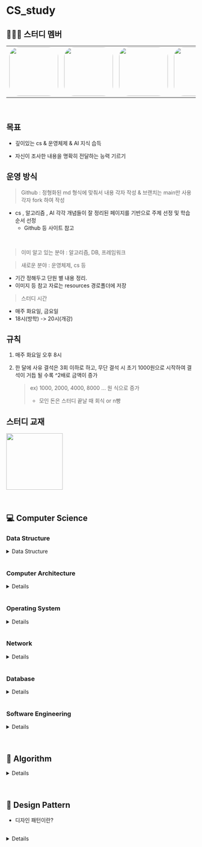 # CS_study


## 👨‍👦‍👦 스터디 멤버

<table>
 <tr>
    <td align="center"><a href="https://github.com/yun73"><img src="https://avatars.githubusercontent.com/yun73" width="130px;" style="border-radius:20%;" alt=""></a></td>
    <td align="center"><a href="https://github.com/jgh05168"><img src="https://avatars.githubusercontent.com/jgh05168" width="130px;" style="border-radius:20%;" alt=""></a></td>
    <td align="center"><a href="https://github.com/seonggwon98"><img src="https://avatars.githubusercontent.com/seonggwon98" width="130px;"  style="border-radius:20%;" alt=""></a></td>
    <td align="center"><a href="https://github.com/minzzikang"><img src="https://avatars.githubusercontent.com/minzzikang" width="130px;" style="border-radius:20%;" alt=""></a></td>
    <td align="center"><a href="https://github.com/minwookkim115"><img src="https://avatars.githubusercontent.com/minwookkim115" width="130px;" style="border-radius:20%;" alt=""></a></td>
    <td align="center"><a href="https://github.com/muncheolhwan"><img src="https://avatars.githubusercontent.com/muncheolhwan" width="130px;" style="border-radius:20%;" alt=""></a></td>
    <td align="center"><a href="https://github.com/jjaehong"><img src="https://avatars.githubusercontent.com/jjaehong" width="130px;" style="border-radius:20%;" alt=""></a></td>
  </tr>
</table>

<br/>


## 목표

- 깊이있는 cs & 운영체제 & AI 지식 습득

- 자신이 조사한 내용을 명확히 전달하는 능력 기르기


## 운영 방식

> Github : 정형화된 md 형식에 맞춰서 내용 각자 작성 & 브랜치는 main만 사용 <br>
> 각자 fork 하여 작성


- cs , 알고리즘 , AI 각각 개념들이 잘 정리된 페이지를 기반으로 주제 선정 및 학습 순서 선정
  - Github 등 사이트 참고

<br>


> 이미 알고 있는 분야 : 알고리즘, DB, 프레임워크

> 새로운 분야 : 운영체제, cs 등
 - 기간 정해두고 단원 별 내용 정리. 
 - 이미지 등 참고 자료는 resources 경로폴더에 저장

> 스터디 시간
- 매주 화요일, 금요일
- 18시(방학) -> 20시(개강)

## 규칙

1. 매주 화요일 오후 8시

2. 한 달에 사유 결석은 3회 이하로 하고, 무단 결석 시 초기 1000원으로 시작하여 결석이 거듭 될 수록 ^2배로 금액이 증가

    > ex) 1000, 2000, 4000, 8000 ... 원 식으로 증가
    > - 모인 돈은 스터디 끝날 때 회식 or n빵

## 스터디 교재
<a href="https://www.gilbut.co.kr/book/view?bookcode=BN003386"><img src="https://gimg.gilbut.co.kr/book/BN003386/rn_view_BN003386.jpg" width="150px"></a>

<br>

## 💻 Computer Science

### Data Structure
<details>
<summary>Data Structure</summary>
<div markdown="1">

|회차|강의내용|발표자|
| ------ | ------ | ------ |
||[강의개요](/Computer%20Science/Data%20Structure/README.md)|[자료구조 참고강의](https://www.youtube.com/playlist?list=PLsMufJgu5933ZkBCHS7bQTx0bncjwi4PK)||
||[Array](/Computer%20Science/Data%20Structure/Array.md)|이윤형|
||[LinkedList]()||
||[Array & ArrayList & LinkedList]()||
||[스택(Stack) & 큐(Queue)](/Computer%20Science/Data%20Structure/Stack%20%26%20Queue.md)|승재홍|
||[힙(Heap)](/Computer%20Science/Data%20Structure/Heap.md)|김민욱|
||[트리(Tree)](/Computer%20Science/Data%20Structure/Tree.md)|전규훈|
||[이진탐색트리(Binary Search Tree)]()||
||[해시(Hash)](/Computer%20Science/Data%20Structure/Hash.md)|강민지|
||[트라이(Trie)](/Computer%20Science/Data%20Structure/Trie.md)|문철환|
||[B-Tree & B+Tree](/Computer%20Science/Data%20Structure/B%20Tree%20%26%20B%2B%20Tree.md)|강성권|

</div>
</details>



<br>

### Computer Architecture

<details>
<div markdown="1">

|회차|강의내용|발표자|
| ------ | ------ | ------ |
|0| [강의 개요](/Computer%20Science/Computer%20Architecture/readme.md) ||
|1| [컴퓨터구조](/Computer%20Science/Computer%20Architecture/ch_01.컴퓨터구조.md) |이윤형|
|2| [데이터](/Computer%20Science/Computer%20Architecture/ch_02.데이터.md) |이윤형|
|3| [명령어](/Computer%20Science/Computer%20Architecture/ch_03.명령어.md) |이윤형|
|4| [cpu작동원리](/Computer%20Science/Computer%20Architecture/ch_04.CPU%20작동원리.md) |이윤형|
|5| [CPU 성능 향상 기법](/Computer%20Science/Computer%20Architecture/ch_05.CPU%20성능%20향상%20기법.md) |강민지|
|6| [메모리와 캐시 메모리]() ||
|7| [보조기억장치]() ||
|8| [입출력장치](/Computer%20Science/Computer%20Architecture/ch_08.입출력장치.md) |강성권|
|9| [운영체제 시작하기]() ||
|10| [프로세스와 스레드]() ||
|11| [CPU 스케줄링]() |강성권|
|12| [프로세스 동기화](/Computer%20Science/Computer%20Architecture/ch_12.프로세스동기화.md) |김민욱|
|13| [교착 상태]() |강민지|
|14| [가상 메모리]() |문철환|
|15| [파일 시스템]() |전규훈|

</div>
</details>



<br>

### Operating System
<details>
<div markdown="1">

|회차|강의내용|발표자|
| ------ | ------ | ------ | ------ |
| |[강의 개요]() |||
|1| [1, 2장 운영체제 개요 및 컴퓨터시스템의 구조](운영체제/1,-2장-운영체제-개요-및-컴퓨터시스템의-구조.md) | ||
|1| [3장 프로세스](운영체제/3장-프로세스.md) | ||
|1| [4장 프로세스 관리](운영체제/4장-프로세스-관리.md) | ||
|1| [5장 CPU 스케쥴링](운영체제/5장-CPU-스케쥴링.md) | ||
|1| [6장 프로세스 동기화](운영체제/6장-프로세스-동기화.md) || |
|1| [7장 교착상태](운영체제/7장-교착상태.md) | ||
|2| [8장 메모리 관리](운영체제/8장-메모리-관리.md)| | |
|2| [9장 가상 메모리](운영체제/9장-가상-메모리.md) || |
|2| [10, 11장 파일 시스템과 구현](운영체제/10,-11장-파일-시스템과-구현.md) | ||
|2| [12장 디스크 관리 및 스케쥴링](운영체제/12장-디스크-관리-및-스케쥴링.md) | ||

</div>
</details>



<br>


### Network
<details>
<div markdown="1">

|회차|강의내용|발표자|
| ------ | ------ | ------ |
| | [강의개요](/Computer%20Science/Network) ||
|1| [1, 2장 네트워크와 모델](네트워크/1,-2장-네트워크와-모델.md) ||
|2| [3장 데이터 통신](네트워크/3장-데이터-통신.md) ||
|3| [4장 IP 주소](네트워크/4장-IP-주소.md) ||
|4| [5장 ARP 프로토콜](/Computer%20Science/Network/5장-ARP-프로토콜.md) ||
|5| [6장 IPv4, ICMP 프로토콜](네트워크/6장-IPv4,-ICMP-프로토콜.md) ||
|6| [7장 전송계층 및 포트](네트워크/7장-전송계층-및-포트.md) ||
|7| [8장 UDP 비연결지향형](네트워크/8장-UDP-비연결지향형.md) ||
|8| [9장 TCP 연결지향형](네트워크/9장-TCP-연결지향형.md) ||
|9| [10장 NAT와 포트포워딩](네트워크/10장-NAT와-포트포워딩.md) ||
|10| [11장 HTTP 프로토콜](네트워크/11장-HTTP-프로토콜.md) ||

</div>
</details>


<br>

### Database

<details>
<div markdown="1">

|회차|강의내용|발표자|참여자|
| ------ | ------ | ------ | ------ |
||[강의개요]()||||
||[키(Key) 정리]()|||
||[SQL - JOIN]()|||
||[SQL Injection]()|||
||[SQL vs NoSQL]()|||
||[정규화(Normalization)]()|||
||[이상(Anomaly)]()|||
||[인덱스(INDEX)]()|||
||[트랜잭션(Transaction)]()|||
||[트랜잭션 격리 수준(Transaction Isolation Level)]()|||
||[저장 프로시저(Stored PROCEDURE)]()|||
||[레디스(Redis)]()|||

</div>
</details>



<br>

### Software Engineering

<details>
<div markdown="1">

|회차|강의내용|발표자|참여자|
| ------ | ------ | ------ | ------ |
| |[강의 개요]() |||
|| [클린코드 & 리팩토링]() / [클린코드 & 시큐어코딩]() |||
|| [TDD(Test Driven Development)]() |||
|| [애자일(Agile) 정리1]() / [애자일(Agile) 정리2]() |||
|| [객체 지향 프로그래밍(Object-Oriented Programming)]() |||
|| [함수형 프로그래밍(Fuctional Programming)]() |||
|| [데브옵스(DevOps)]() |||
|| [서드 파티(3rd party)란?]() |||
|| [마이크로서비스 아키텍처(MSA)]() |||

</div>
</details>


  

<br>

<br>

## 🔑 Algorithm

<details>
<div markdown="1">

|회차|강의내용|발표자|참여자|
| ------ | ------ | ------ | ------ |
| | [강의 개요]() |||
|| [거품 정렬(Bubble Sort)]() |||
|| [선택 정렬(Selection Sort)]() |||
|| [삽입 정렬(Insertion Sort)]() |||
|| [퀵 정렬(Quick Sort)]() |||
|| [병합 정렬(Merge Sort)]() |||
|| [힙 정렬(Heap Sort)]() |||
|| [기수 정렬(Radix Sort)]() |||
|| [계수 정렬(Count Sort)]() |||
|| [이분 탐색(Binary Search)]() |||
|| [해시 테이블 구현]() |||
|| [DFS & BFS]() |||
|| [최장 증가 수열(LIS)]() |||
|| [최소 공통 조상(LCA)]() |||
|| [동적 계획법(Dynamic Programming)]() |||
|| [다익스트라(Dijkstra) 알고리즘]() |||
|| [비트마스크(BitMask)]() |||

</div>
</details>



<br>


<br>

## 📌 Design Pattern

* 디자인 패턴이란?
<br>

<details>
<div markdown="1">

|회차|강의내용|발표자|참여자|
| ------ | ------ | ------ | ------ |
| |[강의 개요]() |||
|1|[생성 패턴]() |||
| |[Builder]() |||
| |[Prototype]() |||
| |[Factory Method]() |||
| |[Abstract Factory]() |||
| |[Singleton]() |||
|2| [구조 패턴]()|||
| | [Bridge]() |||
| | [Decorator]() |||
| | [Facade]() |||
| | [Flyweight]() |||
| | [Proxy]() |||
| | [Composite]() |||
| | [Adapter]() |||
|3| [행위 패턴]() |||
| | [Interpreter]() |||
| | [Template Method]() |||
| | [Chain of Responsibillity]() |||
| | [Command]() |||
| | [Iterator]() |||
| | [Mediator]() |||
| | [Memento]() |||
| | [Observer]() |||
| | [State]() |||
| | [Strategy]() |||
| | [Visitor]() |||

</div>
</details>



 
